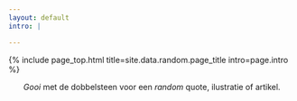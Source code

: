 ```yaml
---
layout: default
intro: |

---
```


{% include page_top.html 
   title=site.data.random.page_title 
   intro=page.intro 
%}

<div class="custom-section">

<div style="text-align:center; margin: 0px 8px 0px 12px">
<p><em>Gooi</em> met de dobbelsteen voor een <em>random</em> quote, ilustratie of artikel.</p>
</div>
  
</div>
